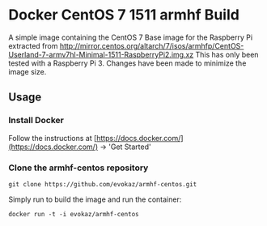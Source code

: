 # Docker CentOS 7 1511 armhf Build

A simple image containing the CentOS 7 Base image for the Raspberry Pi extracted from http://mirror.centos.org/altarch/7/isos/armhfp/CentOS-Userland-7-armv7hl-Minimal-1511-RaspberryPi2.img.xz
This has only been tested with a Raspberry Pi 3.
Changes have been made to minimize the image size.

## Usage

### Install Docker
Follow the instructions at [https://docs.docker.com/](https://docs.docker.com/) -> 'Get Started'

### Clone the armhf-centos repository
`git clone https://github.com/evokaz/armhf-centos.git`

Simply run to build the image and run the container:
```
docker run -t -i evokaz/armhf-centos
```